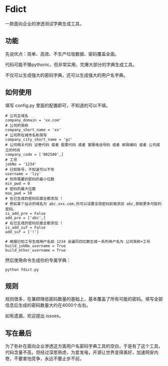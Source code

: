 # Fdict

一款面向企业的渗透测试字典生成工具。

## 功能

先说优点：简单、高效、不生产垃圾数据、密码覆盖全面。

代码可能不够pythonic，但非常实用，完爆大部分的字典生成工具。

不仅可以生成强大的密码字典，还可以生成强大的用户名字典。

## 如何使用

填写 config.py 里面的配置即可，不知道的可以不填。

```
# 公司主域名
company_domain = 'xx.com'
# 公司的简称
company_short_name = 'xx'
# 公司所在城市名称简写
company_city_short_name = 'gz'
# 公司相关代码 证卷代码 或者 股票代码 或者 客服电话号码 或者 邮政编码 或者 公司成立的时间
company_code = ['002500',]
# 工号
jobNo = '1234'
# 已知账号，不知道可以不写
username = 'lzy'
# 你所需要的密码的最小位数
min_pwd = 0
# 密码的最大位数
max_pwd = 50
# 在已生成的密码后面全都添加 ! 
# 例如某个站点的域名为 abc.xxx.com,你可以设置全部密码前面添加 abc,获取更多可能的密码。
is_add_pre = False
add_pre = ['abc',]
# 在已生成的密码后面全都添加 ! 
is_add_suf = False
add_suf = ['!']

# 根据已知工号生成用户名如 1234 会遍历四位数生成一系列用户名为 公司简称+工号
build_jobNo_username = True
build_other_username = True
```

然后使用命令生成你的专属字典：
```
python fdict.py
```

## 规则

规则很多，在兼顾降低密码数量的基础上，基本覆盖了所有可能的密码。填写全部信息后生成的密码数量大约在4000个左右。

如有遗漏，欢迎提出 issues。



## 写在最后

为了弥补在面向企业渗透这方面用户名密码字典工具的空白，于是有了这个工具，代码含量不高，但经过深思熟虑，为爱发电，开源让世界变得美好，加速网安内卷，不要害怕竞争，永远不要止步不前。

